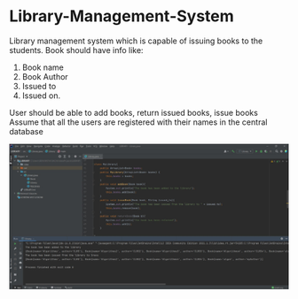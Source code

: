# Library-Management-System

Library management system which is capable of issuing books to the students.
 Book should have info like:
 1. Book name
 2. Book Author
 3. Issued to
 4. Issued on.
 
 User should be able to add books, return issued books, issue books
 Assume that all the users are registered with their names in the central database
 
 <img src="screenshot.jpg">
